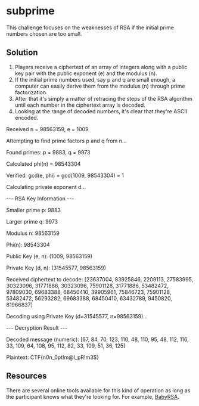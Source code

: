 # subprime

This challenge focuses on the weaknesses of RSA if the initial prime numbers
chosen are too small.

## Solution

1. Players receive a ciphertext of an array of integers along with a public key
pair with the public exponent (e) and the modulus (n).
2. If the initial prime numbers used, say p and q are small enough, a computer
can easily derive them from the modulus (n) through prime factorization.
3. After that it's simply a matter of retracing the steps of the RSA algorithm
until each number in the ciphertext array is decoded.
4. Looking at the range of decoded numbers, it's clear that they're ASCII
encoded.

Received n = 98563159, e = 1009

Attempting to find prime factors p and q from n...

Found primes: p = 9883, q = 9973

Calculated phi(n) = 98543304

Verified: gcd(e, phi) = gcd(1009, 98543304) = 1

Calculating private exponent d...

--- RSA Key Information ---

Smaller prime p: 9883

Larger prime q:  9973

Modulus n:       98563159

Phi(n):          98543304

Public Key (e, n):  (1009, 98563159)

Private Key (d, n): (31545577, 98563159)

Received ciphertext to decode: [23637004, 83925846, 2209113, 27583995, 30323096, 31771886, 30323096, 75901128, 31771886, 53482472, 97809030, 69683388, 68450410, 39905961, 75846723, 75901128, 53482472, 56293282, 69683388, 68450410, 63432789, 9450820, 81966837]

Decoding using Private Key (d=31545577, n=98563159)...

--- Decryption Result ---

Decoded message (numeric): [67, 84, 70, 123, 110, 48, 110, 95, 48, 112, 116, 33, 109, 64, 108, 95, 112, 82, 33, 109, 51, 36, 125]

Plaintext: CTF{n0n_0pt!m@l_pR!m3$}

## Resources

There are several online tools available for this kind of operation as long as
the participant knows what they're looking for. For example,
[BabyRSA](https://github.com/mrdebator/BabyRSA).
